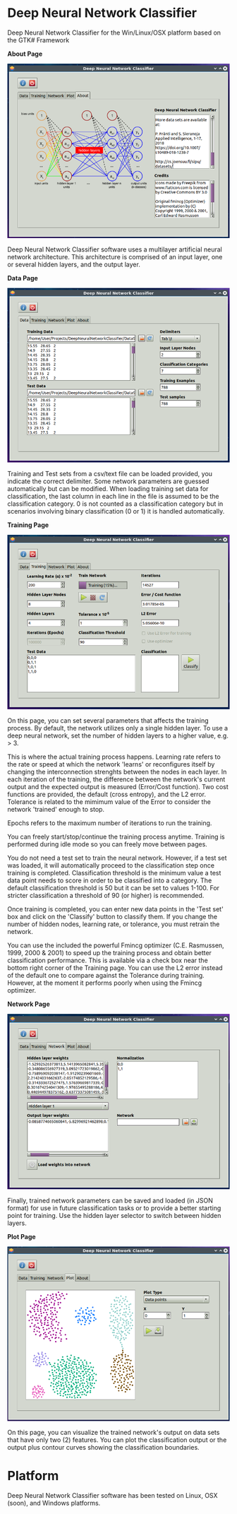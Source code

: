 # Deep Neural Network Classifier
Deep Neural Network Classifier for the Win/Linux/OSX platform based on the GTK# Framework

**About Page**

![About Page](/Screenshots/about.png)

Deep Neural Network Classifier software uses a multilayer artificial neural network architecture. This architecture is comprised of an input layer, one or several hidden layers, and the output layer.

**Data Page**

![Data Page](/Screenshots/data.png)

Training and Test sets from a csv/text file can be loaded provided, you indicate the correct delimiter. Some network parameters are guessed automatically but can be modified. When loading training set data for classification, the last column in each line in the file is assumed to be the classification category. 0 is not counted as a classification category but in scenarios involving binary classification (0 or 1) it is handled automatically. 

**Training Page**

![Training Page](/Screenshots/training.png)

On this page, you can set several parameters that affects the training process. By default, the network utilizes only a single hidden layer. To use a deep neural network, set the number of hidden layers to a higher value, e.g. > 3.

This is where the actual training process happens. Learning rate refers to the rate or speed at which the network 'learns' or reconfigures itself by changing the interconnection strenghts between the nodes in each layer. In each iteration of the training, the difference between the network's current output and the expected output is measured (Error/Cost function). Two cost functions are provided, the default (cross entropy), and the L2 error. Tolerance is related to the mimimum value of the Error to consider the network 'trained' enough to stop.

Epochs refers to the maximum number of iterations to run the training. 

You can freely start/stop/continue the training process anytime. Training is performed during idle mode so you can freely move between pages. 

You do not need a test set to train the neural network. However, if a test set was loaded, it will automatically proceed to the classification step once training is completed. Classification threshold is the minimum value a test data point needs to score in order to be classified into a category. The default classification threshold is 50 but it can be set to values 1-100. For stricter classification a threshold of 90 (or higher) is recommended.

Once training is completed, you can enter new data points in the 'Test set' box and click on the 'Classify' button to classify them. If you change the number of hidden nodes, learning rate, or tolerance, you must retrain the network.

You can use the included the powerful Fmincg optimizer (C.E. Rasmussen, 1999, 2000 & 2001) to speed up the training process and obtain better classification performance. This is available via a check box near the bottom right corner of the Training page. You can use the L2 error instead of the default one to compare against the Tolerance during training. However, at the moment it performs poorly when using the Fmincg optimizer.

**Network Page**

![Network Page](/Screenshots/network.png)

Finally, trained network parameters can be saved and loaded (in JSON format) for use in future classification tasks or to provide a better starting point for training. Use the hidden layer selector to switch between hidden layers.

**Plot Page**

![Plot Page](/Screenshots/plot.png)

On this page, you can visualize the trained network's output on data sets that have only two (2) features. You can plot the classification output or the output plus contour curves showing the classification boundaries.

# Platform

Deep Neural Network Classifier software has been tested on Linux, OSX (soon), and Windows platforms.
